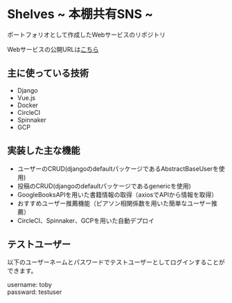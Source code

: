 # Shelves ~ 本棚共有SNS ~

ポートフォリオとして作成したWebサービスのリポジトリ

Webサービスの公開URLは[こちら](http://shelves.yaga.tokyo/)

## 主に使っている技術
- Django
- Vue.js
- Docker
- CircleCI
- Spinnaker
- GCP

## 実装した主な機能
- ユーザーのCRUD(djangoのdefaultパッケージであるAbstractBaseUserを使用)
- 投稿のCRUD(djangoのdefaultパッケージであるgenericを使用)
- GoogleBooksAPIを用いた書籍情報の取得（axiosでAPIから情報を取得）
- おすすめユーザー推薦機能（ピアソン相関係数を用いた簡単なユーザー推薦）
- CircleCI、Spinnaker、GCPを用いた自動デプロイ

## テストユーザー
以下のユーザーネームとパスワードでテストユーザーとしてログインすることができます。

username: toby  
passward: testuser
